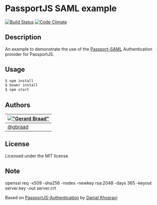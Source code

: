 PassportJS SAML example
=======================

[![Build Status](https://travis-ci.org/gbraad/passport-saml-example.svg?branch=master)](https://travis-ci.org/gbraad/passport-saml-example)
[![Code Climate](https://codeclimate.com/github/gbraad/passport-saml-example/badges/gpa.svg)](https://codeclimate.com/github/gbraad/passport-saml-example)


Description
-----------

An example to demonstrate the use of the [Passport-SAML](https://github.com/bergie/passport-saml) Authentication provider for PassportJS.


Usage
-----

```bash
$ npm install
$ bower install
$ npm start
```


Authors
-------

| [!["Gerard Braad"](http://gravatar.com/avatar/e466994eea3c2a1672564e45aca844d0.png?s=60)](http://gbraad.nl "Gerard Braad <me@gbraad.nl>") |
|---|
| [@gbraad](https://twitter.com/gbraad) |


License
-------

Licensed under the MIT license


Note
----

openssl req -x509 -sha256 -nodes -newkey rsa:2048 -days 365 -keyout server.key -out server.crt

Based on [PassportJS-Authentication](https://github.com/DanialK/PassportJS-Authentication) by [Danial Khosravi](http://danialk.github.io/)
